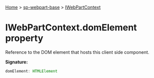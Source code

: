 <!-- docId=sp-webpart-base.iwebpartcontext.domelement -->

[Home](./index.md) &gt; [sp-webpart-base](./sp-webpart-base.md) &gt; [IWebPartContext](./sp-webpart-base.iwebpartcontext.md)

# IWebPartContext.domElement property

Reference to the DOM element that hosts this client side component.

**Signature:**
```javascript
domElement: HTMLElement
```
